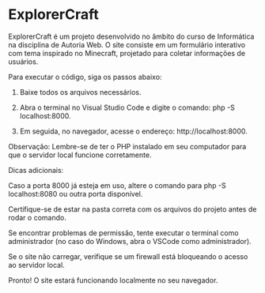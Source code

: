 # ExplorerCraft
ExplorerCraft é um projeto desenvolvido no âmbito do curso de Informática na disciplina de Autoria Web. O site consiste em um formulário interativo com tema inspirado no Minecraft, projetado para coletar informações de usuários.

Para executar o código, siga os passos abaixo:

1. Baixe todos os arquivos necessários.


2. Abra o terminal no Visual Studio Code e digite o comando: php -S localhost:8000.


3. Em seguida, no navegador, acesse o endereço: http://localhost:8000.

Observação: Lembre-se de ter o PHP instalado em seu computador para que o servidor local funcione corretamente.

Dicas adicionais:

Caso a porta 8000 já esteja em uso, altere o comando para php -S localhost:8080 ou outra porta disponível.

Certifique-se de estar na pasta correta com os arquivos do projeto antes de rodar o comando.

Se encontrar problemas de permissão, tente executar o terminal como administrador (no caso do Windows, abra o VSCode como administrador).

Se o site não carregar, verifique se um firewall está bloqueando o acesso ao servidor local.


Pronto! O site estará funcionando localmente no seu navegador.